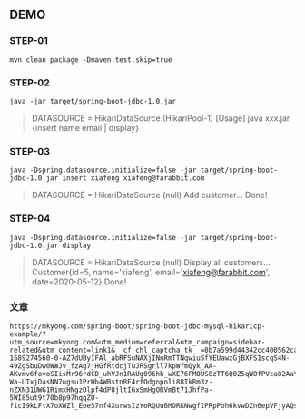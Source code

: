 
## DEMO

### STEP-01

```
mvn clean package -Dmaven.test.skip=true
```

### STEP-02

```
java -jar target/spring-boot-jdbc-1.0.jar
```

>DATASOURCE = HikariDataSource (HikariPool-1)
 [Usage] java xxx.jar {insert name email | display}
 
### STEP-03

```
java -Dspring.datasource.initialize=false -jar target/spring-boot-jdbc-1.0.jar insert xiafeng xiafeng@farabbit.com
```

>DATASOURCE = HikariDataSource (null)
 Add customer...
 Done!
 
### STEP-04

```
java -Dspring.datasource.initialize=false -jar target/spring-boot-jdbc-1.0.jar display
```

>DATASOURCE = HikariDataSource (null)
 Display all customers...
 Customer{id=5, name='xiafeng', email='xiafeng@farabbit.com', date=2020-05-12}
 Done!
 
### 文章

```
https://mkyong.com/spring-boot/spring-boot-jdbc-mysql-hikaricp-example/?utm_source=mkyong.com&utm_medium=referral&utm_campaign=sidebar-related&utm_content=link1&__cf_chl_captcha_tk__=8b7a599d44342cc400562ca4e904323b9a4039b5-1589274560-0-AZ7dUByIFAl_abRFSuNAXjINnRmTTNqwiuSfYEUawzGjBXFS1scqS4N-49ZgSbuDw0WWJv_fzAg7jHGfRtdcjTuJRSgrll7kpWfmQyk_AA-AKvmv6fovoSIisMr96rdCD_uhVJn1RAUg096hh_wXE76FM8US8zTT6Q0Z5qWOfPVca82AaYmjVJ0omw3p9Ej5mSrA0hjjdICZIw1Tb1_bHMiKEgkQf2RM68MFj9exBGE_KIKR0LqZFCL6mlVZNLFuNsYErYtlduXtJJ0o_ZtvOb7xXuiXO9MoNG_T82D4uyjlKMqKDj8jDdAqRjdI4byfnnutQ-Wa-UTxjDasNN7ugsu1PrHb4WBstnRE4rfOdgnpnli88IkRm3z-nZXN31UWG1RimxHNgzOlpf4dP8jltI6xSmHgORVmBt71JhfPa-5WI85ut9t70b8p97hqqZU-ficI9kLFtX7oXWZl_Eoe57nf4XurwsIzYoRQUu6MORKNwgfIPRpPoh6kvwDZn6epVFjyAQsYlLO9ywuXyJrvxJ_duJ9NzknNy1q5sD3pXaAh
```